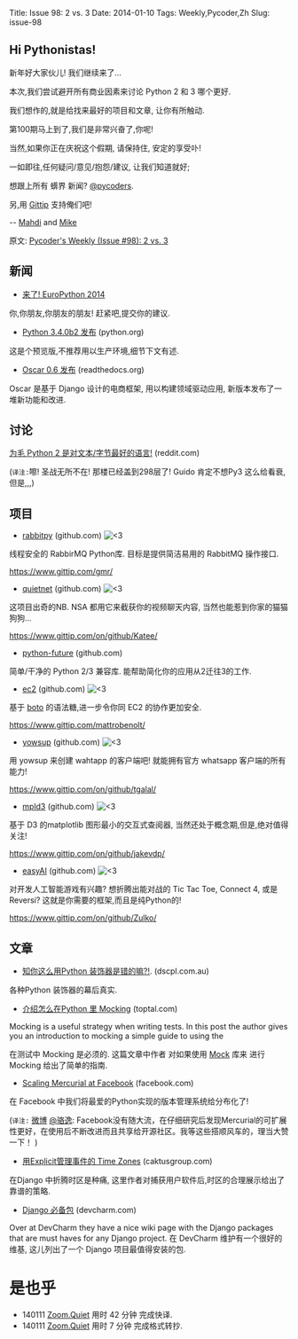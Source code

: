 Title: Issue 98: 2 vs. 3
Date: 2014-01-10 
Tags: Weekly,Pycoder,Zh 
Slug: issue-98 

## Hi Pythonistas!

新年好大家伙儿!
我们继续来了...


本次,我们尝试避开所有商业因素来讨论 Python 2 和 3 哪个更好.

我们想作的,就是给找来最好的项目和文章,
让你有所触动.


第100期马上到了,我们是非常兴奋了,你呢!


当然,如果你正在庆祝这个假期, 请保持住, 安定的享受卟!


一如即往,任何疑问/意见/抱怨/建议,
让我们知道就好;
 
想跟上所有 蠎界 新闻?
 [@pycoders](http://twitter.com/pycoders).

另,用
[Gittip](https://www.gittip.com/PycodersWeekly)
支持俺们吧!

--
[Mahdi](https://twitter.com/#!/myusuf3) and [Mike](https://twitter.com/#!/mgrouchy)

原文: [Pycoder's Weekly (Issue #98): 2 vs. 3](http://us4.campaign-archive1.com/?u=9735795484d2e4c204da82a29&id=70f94dc81c)


## 新闻
- [来了! EuroPython 2014](https://ep2014.europython.eu/en/proposals/cfp/)

你,你朋友,你朋友的朋友! 赶紧吧,提交你的建议.

- [Python 3.4.0b2 发布](https://mail.python.org/pipermail/python-list/2014-January/663854.html) (python.org)

这是个预览版,不推荐用以生产环境,细节下文有述.


- [Oscar 0.6 发布](http://django-oscar.readthedocs.org/en/latest/releases/v0.6.html) (readthedocs.org)

Oscar 是基于 Django 设计的电商框架,
用以构建领域驱动应用,
新版本发布了一堆新功能和改进.

## 讨论

[为毛 Python 2 是对文本/字节最好的语言!](http://www.reddit.com/r/Python/comments/1ugg24/armin_ronacher_on_why_python_2_is_the_better/) (reddit.com)

(`译注:`嚓! 圣战无所不在! 那楼已经盖到298层了! Guido 肯定不想Py3 这么给看衰,但是,,,)


## 项目

- [rabbitpy](https://github.com/gmr/rabbitpy)  (github.com)
![<3](https://lh6.googleusercontent.com/3C_maRgJSN4L8CJv9k6CHcNpTGQANwYY_9QpAx5uJBoefG9jlrw3ERDPC1yKKkPiOUwuAu04EXfH7G-q9mQPufvxkmq7Yx2dDAasfFgIl2H2VH7LpXQjSPxt-g)

线程安全的 RabbirMQ Python库.
目标是提供简洁易用的 RabbitMQ 操作接口.


https://www.gittip.com/gmr/
 

- [quietnet](https://github.com/Katee/quietnet)  (github.com)
![<3](https://lh6.googleusercontent.com/3C_maRgJSN4L8CJv9k6CHcNpTGQANwYY_9QpAx5uJBoefG9jlrw3ERDPC1yKKkPiOUwuAu04EXfH7G-q9mQPufvxkmq7Yx2dDAasfFgIl2H2VH7LpXQjSPxt-g)

这项目出奇的NB.
NSA 都用它来截获你的视频聊天内容,
当然也能惹到你家的猫猫狗狗...

https://www.gittip.com/on/github/Katee/
 

- [python-future](https://github.com/PythonCharmers/python-future)  (github.com)

简单/干净的 Python 2/3 兼容库.
能帮助简化你的应用从2迁往3的工作.


- [ec2](https://github.com/mattrobenolt/ec2)  (github.com)
![<3](https://lh6.googleusercontent.com/3C_maRgJSN4L8CJv9k6CHcNpTGQANwYY_9QpAx5uJBoefG9jlrw3ERDPC1yKKkPiOUwuAu04EXfH7G-q9mQPufvxkmq7Yx2dDAasfFgIl2H2VH7LpXQjSPxt-g)


基于 
[boto](http://boto.readthedocs.org/en/latest/index.html)
的语法糖,进一步令你同 EC2 的协作更加安全.


https://www.gittip.com/mattrobenolt/
 

- [yowsup](https://github.com/tgalal/yowsup)  (github.com)
![<3](https://lh6.googleusercontent.com/3C_maRgJSN4L8CJv9k6CHcNpTGQANwYY_9QpAx5uJBoefG9jlrw3ERDPC1yKKkPiOUwuAu04EXfH7G-q9mQPufvxkmq7Yx2dDAasfFgIl2H2VH7LpXQjSPxt-g)


用 yowsup 来创建 wahtapp 的客户端吧!
就能拥有官方 whatsapp 客户端的所有能力!

https://www.gittip.com/on/github/tgalal/
 

- [mpld3](https://github.com/jakevdp/mpld3)  (github.com)
![<3](https://lh6.googleusercontent.com/3C_maRgJSN4L8CJv9k6CHcNpTGQANwYY_9QpAx5uJBoefG9jlrw3ERDPC1yKKkPiOUwuAu04EXfH7G-q9mQPufvxkmq7Yx2dDAasfFgIl2H2VH7LpXQjSPxt-g)


基于 D3 的matplotlib 图形最小的交互式查阅器,
当然还处于概念期,但是,绝对值得关注!

https://www.gittip.com/on/github/jakevdp/
 

- [easyAI](https://github.com/Zulko/easyAI)  (github.com)
![<3](https://lh6.googleusercontent.com/3C_maRgJSN4L8CJv9k6CHcNpTGQANwYY_9QpAx5uJBoefG9jlrw3ERDPC1yKKkPiOUwuAu04EXfH7G-q9mQPufvxkmq7Yx2dDAasfFgIl2H2VH7LpXQjSPxt-g)


对开发人工智能游戏有兴趣?
想折腾出能对战的 
Tic Tac Toe, Connect 4, 或是  Reversi?
这就是你需要的框架,而且是纯Python的!

https://www.gittip.com/on/github/Zulko/


## 文章
- [知你这么用Python 装饰器是错的嘛?!](http://blog.dscpl.com.au/2014/01/how-you-implemented-your-python.html).  (dscpl.com.au)

各种Python 装饰器的幕后真实.

- [介绍怎么在Python 里 Mocking](http://www.toptal.com/python/an-introduction-to-mocking-in-python) (toptal.com)

Mocking is a useful strategy when writing tests. In this post the author gives you an introduction to mocking a simple guide to using the 

在测试中 Mocking 是必须的.
这篇文章中作者
对如果使用 [Mock](https://pypi.python.org/pypi/mock) 库来
进行 Mocking 
给出了简单的指南.

- [Scaling Mercurial at Facebook](https://code.facebook.com/posts/218678814984400/scaling-mercurial-at-facebook/) (facebook.com)

在 Facebook 中我们将最爱的Python实现的版本管理系统给分布化了!

(`译注:` [微博](http://weibo.com/2144891611/ArgsRC0qd)
[@骆逸](http://weibo.com/royshan):
 Facebook没有随大流，在仔细研究后发现Mercurial的可扩展性更好，在使用后不断改进而且共享给开源社区。我等这些搭顺风车的，理当大赞一下！
)

- [用Explicit管理事件的 Time Zones](http://www.caktusgroup.com/blog/2014/01/09/managing-events-explicit-time-zones/) (caktusgroup.com)


在Django 中折腾时区是种痛,
这里作者对捕获用户软件后,时区的合理展示给出了靠谱的策略.

- [Django 必备包](https://devcharm.com/pages/79-must-have-django-packages) (devcharm.com)

Over at DevCharm they have a nice wiki page with the Django packages that are must haves for any Django project. 
在 DevCharm 维护有一个很好的维基,
这儿列出了一个 Django 项目最值得安装的包.


# 是也乎

- 140111 [Zoom.Quiet](http://zoomquiet.org/) 用时 42 分钟 完成快译.
- 140111 [Zoom.Quiet](http://zoomquiet.org/) 用时 7 分钟 完成格式转抄.
 